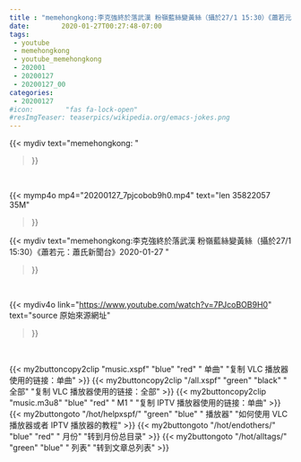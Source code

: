 ```yaml
---
title : "memehongkong:李克強終於落武漢 粉嶺藍絲變黃絲（攝於27/1 15:30）《蕭若元：蕭氏新聞台》2020-01-27 "
date:        2020-01-27T00:27:48-07:00
tags:
 - youtube
 - memehongkong
 - youtube_memehongkong
 - 202001
 - 20200127
 - 20200127_00
categories:
 - 20200127
#icon:        "fas fa-lock-open"
#resImgTeaser: teaserpics/wikipedia.org/emacs-jokes.png
---
```


{{< mydiv text="memehongkong: "
>}}
<br>


{{< mymp4o mp4="20200127_7pjcobob9h0.mp4"
text="len 35822057    35M"
>}}


{{< mydiv text="memehongkong:李克強終於落武漢 粉嶺藍絲變黃絲（攝於27/1 15:30）《蕭若元：蕭氏新聞台》2020-01-27 "
>}}
<br>

{{< mydiv4o link="https://www.youtube.com/watch?v=7PJcoBOB9H0"
text="source 原始來源網址"
>}}


<br>

{{< my2buttoncopy2clip "music.xspf"        "blue"   "red"    " 单曲"  "复制 VLC 播放器使用的链接：单曲" >}} {{< my2buttoncopy2clip "/all.xspf"         "green"  "black"  " 全部"  "复制 VLC 播放器使用的链接：全部" >}} {{< my2buttoncopy2clip "music.m3u8"        "blue"   "red"    " M1 "    "复制 IPTV 播放器使用的链接：单曲" >}} {{< my2buttongoto      "/hot/helpxspf/"    "green"  "blue"   " 播放器" "如何使用 VLC 播放器或者 IPTV 播放器的教程" >}} {{< my2buttongoto      "/hot/endothers/"   "blue"   "red"    " 月份"   "转到月份总目录" >}} {{< my2buttongoto      "/hot/alltags/"     "green"  "blue"   " 列表"   "转到文章总列表" >}} 
